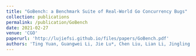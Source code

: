 ```yaml
---
title: "GoBench: a Benchmark Suite of Real-World Go Concurrency Bugs"
collection: publications
permalink: /publication/GoBench
date: 2021-02-27
venue: 'CGO'
paperurl: 'http://lujiefsi.github.io/files/papers/GoBench.pdf'
authors: 'Ting Yuan, Guangwei Li, Jie Lu*, Chen Liu, Lian Li, Jingling Xue'
---
```

